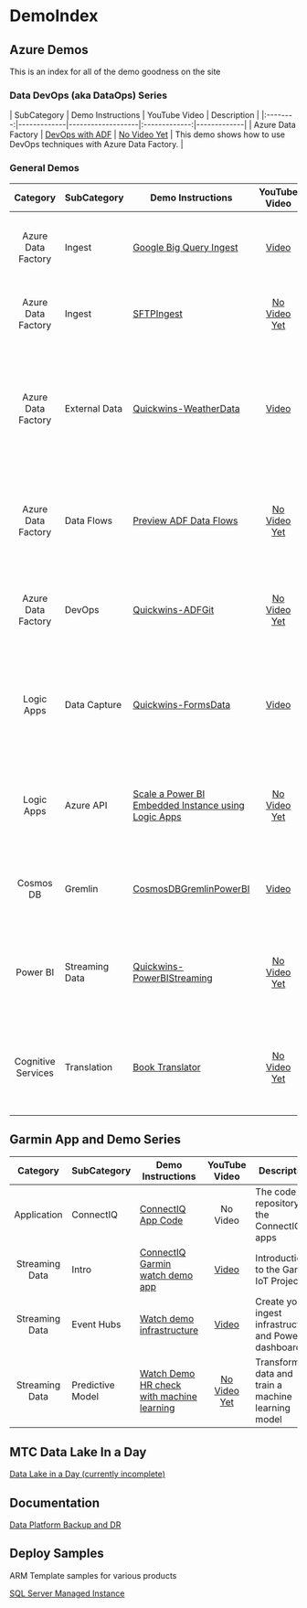 # DemoIndex

## Azure Demos
This is an index for all of the demo goodness on the site

### Data DevOps (aka DataOps) Series

| SubCategory | Demo Instructions | YouTube Video | Description |
|:--------:|-------------|-------------------|:-------------:|-------------|
| Azure Data Factory | [DevOps with ADF](https://github.com/davedoesdemos/DataDevOps/blob/master/Data_Factory/ADFDevOps.md) | [No Video Yet]() | This demo shows how to use DevOps techniques with Azure Data Factory.  |

### General Demos

| Category | SubCategory | Demo Instructions | YouTube Video | Description |
|:--------:|-------------|-------------------|:-------------:|-------------|
| Azure Data Factory | Ingest | [Google Big Query Ingest](https://github.com/davedoesdemos/GBQDemo/blob/master/GBQDemo.md) | [Video](https://www.youtube.com/watch?v=oRqRt7ya_DM) | This demo shows how to get Google BigQuery data into an Azure data lake using Azure Data Factory.  |
| Azure Data Factory | Ingest | [SFTPIngest](https://github.com/davedoesdemos/SFTPIngest/blob/master/SFTPIngest.md) | [No Video Yet]() | This demo shows how to ingest data from an SFTP source to your Azure Data Lake |
| Azure Data Factory | External Data | [Quickwins-WeatherData](https://github.com/davedoesdemos/Quickwins-WeatherData/blob/master/QuickwinsWeatherData.md) | [Video](https://www.youtube.com/watch?v=CZFx9GVShn0) | This quick win demo is a very short and concise way to get weather data into your data lake to use for analytics. Here we use openweathermap.org but this example would work with any API source of data.  |
| Azure Data Factory | Data Flows | [Preview ADF Data Flows](https://github.com/davedoesdemos/PreviewMappingDataFlow/blob/master/PreviewMappingDataFlow.md) | [No Video Yet]() | This demo takes you through the preview mapping data flows functionality in Azure Data Factory. Sample data is included to make this a quick and easy one to try. |
| Azure Data Factory | DevOps | [Quickwins-ADFGit](https://github.com/davedoesdemos/Quickwins-ADFGit/blob/master/ADFGit.md) | [No Video Yet]() | This demo shows how to use Git repositories to version control and merge code from dev to prod in Data Factory |
| Logic Apps | Data Capture | [Quickwins-FormsData](https://github.com/davedoesdemos/Quickwins-FormsData/blob/master/QuickwinsFormsData.md) | [Video](https://youtu.be/PGnwvwJKs4g) | This demo shows how you can use a simple HTML form stored in Blob storage to submit data and store it as JSON (or any other format) in Logic Apps  |
| Logic Apps | Azure API | [Scale a Power BI Embedded Instance using Logic Apps](https://github.com/davedoesdemos/PBIEScale) | [No Video Yet](https://youtu.be/) | This demo shows how you can use a Logic App to scale a Power BI Embedded instance. This technique can be used for any Azure API call  |
| Cosmos DB | Gremlin | [CosmosDBGremlinPowerBI](https://github.com/davedoesdemos/CosmosDBGremlinPowerBI/blob/master/CosmosDBGremlinPowerBI.md) | [Video](https://youtu.be/kP9_8mbDXYA) | Build a graph database in Cosmos DB with the Gremlin model and then surface that graph data into Power BI |
| Power BI | Streaming Data | [Quickwins-PowerBIStreaming ](https://github.com/davedoesdemos/Quickwins-PowerBIStreaming/blob/master/PowerBIStreaming.md) | [No Video Yet]() | This very quick demo shows how to set up a streaming data source in PowerBI and generate some data with a Logic App to test it. |
| Cognitive Services | Translation | [Book Translator ](https://github.com/davedoesdemos/BookTranslator/blob/master/README.md) | [No Video Yet]() | This C# project is a book translator. It takes in a book in XML format and translates using the Azure cognitive services to a new language |


## Garmin App and Demo Series
| Category | SubCategory | Demo Instructions | YouTube Video | Description |
|:--------:|-------------|-------------------|:-------------:|-------------|
| Application | ConnectIQ | [ConnectIQ App Code](https://github.com/davedoesdemos/ConnectIQ-Watch-IoT) | No Video | The code repository for the ConnectIQ apps |
| Streaming Data | Intro | [ConnectIQ Garmin watch demo app](https://github.com/davedoesdemos/ConnectIQ-Watch-IoT/blob/master/IoTWatchInstructions.md) | [Video](https://youtu.be/_39eKRNK3UU) | Introduction to the Garmin IoT Project |
| Streaming Data | Event Hubs | [Watch demo infrastructure](https://github.com/davedoesdemos/ConnectIQ-Watch-IoT/blob/master/IoTWatchInstructions.md) | [Video](https://youtu.be/9llyGjfKiLo) | Create your ingest infrastructure and Power BI dashboard |
| Streaming Data | Predictive Model | [Watch Demo HR check with machine learning](https://github.com/davedoesdemos/ConnectIQ-Watch-IoT/blob/master/MLModelTraining.md) | [No Video Yet]() | Transform data and train a machine learning model |

## MTC Data Lake In a Day
[Data Lake in a Day (currently incomplete)](https://github.com/davedoesdemos/DataLakeInADay/blob/master/README.md)

## Documentation
[Data Platform Backup and DR](https://github.com/davedoesdemos/DataPlatformBackupDR/blob/master/Index.md)

## Deploy Samples
ARM Template samples for various products

[SQL Server Managed Instance](https://github.com/davedoesdemos/DeploySQLMI)
